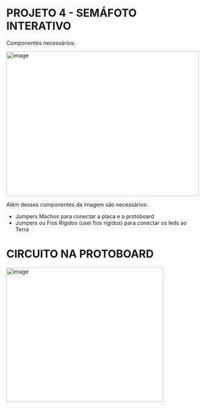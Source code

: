 # PROJETO 4 - SEMÁFOTO INTERATIVO
Componentes necessários:

<img width="504" height="379" alt="image" src="https://github.com/user-attachments/assets/c0a5637c-a117-4036-a163-06607697f215" />

Além desses componentes da imagem são necessários:
- Jumpers Machos para conectar a placa e a protoboard
- Jumpers ou Fios Rígidos (usei fios rigidos) para conectar os leds ao Terra

# CIRCUITO NA PROTOBOARD

<img width="411" height="352" alt="image" src="https://github.com/user-attachments/assets/6872d8b5-8f0d-471e-a70e-1180c63a1983" />
